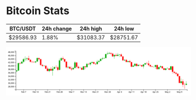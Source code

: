 # Bitcoin Stats

BTC/USDT|24h change|24h high|24h low|
|---|---|---|---|
|$29586.93|1.88%|$31083.37|$28751.67|

<img src="./chart.svg">
